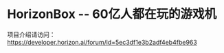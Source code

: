 # HorizonBox -- 60亿人都在玩的游戏机

项目介绍请访问：
https://developer.horizon.ai/forum/id=5ec3df1e3b2adf4eb4fbe963


